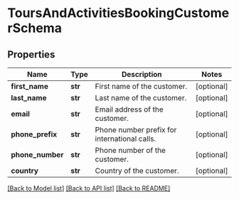 # ToursAndActivitiesBookingCustomerSchema

## Properties
Name | Type | Description | Notes
------------ | ------------- | ------------- | -------------
**first_name** | **str** | First name of the customer. | [optional] 
**last_name** | **str** | Last name of the customer. | [optional] 
**email** | **str** | Email address of the customer. | [optional] 
**phone_prefix** | **str** | Phone number prefix for international calls. | [optional] 
**phone_number** | **str** | Phone number of the customer. | [optional] 
**country** | **str** | Country of the customer. | [optional] 

[[Back to Model list]](../README.md#documentation-for-models) [[Back to API list]](../README.md#documentation-for-api-endpoints) [[Back to README]](../README.md)

